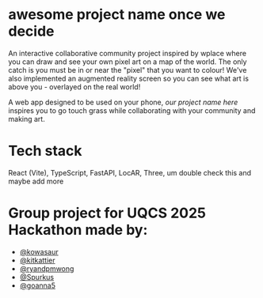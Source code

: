 # awesome project name once we decide

An interactive collaborative community project inspired by wplace where you can draw and see your own pixel art on a map of the world. The only catch is you must be in or near the "pixel" that you want to colour! We've also implemented an augmented reality screen so you can see what art is above you - overlayed on the real world!

A web app designed to be used on your phone, _our project name here_ inspires you to go touch grass while collaborating with your community and making art.

# Tech stack

React (Vite), TypeScript, FastAPI, LocAR, Three, um double check this and maybe add more

# Group project for UQCS 2025 Hackathon made by:

- [@kowasaur](https://github.com/kowasaur)
- [@kitkattier](https://github.com/kitkattier)
- [@ryandpmwong](https://github.com/ryandpmwong)
- [@Spurkus](https://github.com/Spurkus)
- [@goanna5](https://github.com/goanna5)
